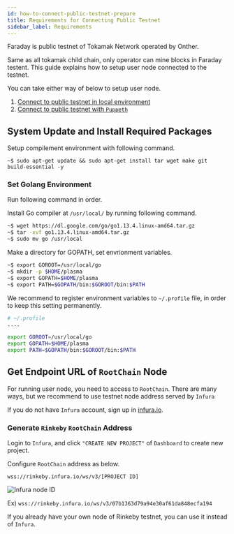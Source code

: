 ```yaml
---
id: how-to-connect-public-testnet-prepare
title: Requirements for Connecting Public Testnet
sidebar_label: Requirements
---
```


Faraday is public testnet of Tokamak Network operated by Onther.

Same as all tokamak child chain, only operator can mine blocks in Faraday testent. This guide explains how to setup user node connected to the testnet.

You can take either way of below to setup user node.
1. [Connect to public testnet in local environment](how-to-connect-public-testnet-manually)
2. [Connect to public testnet with `Puppeth`](how-to-connect-public-testnet-puppeth)

## System Update and Install Required Packages

Setup compilement environment with following command.

```shell
~$ sudo apt-get update && sudo apt-get install tar wget make git build-essential -y
```

### Set Golang Environment

Run following command in order.

Install Go compiler at `/usr/local/` by running following command.

```bash
~$ wget https://dl.google.com/go/go1.13.4.linux-amd64.tar.gz
~$ tar -xvf go1.13.4.linux-amd64.tar.gz
~$ sudo mv go /usr/local
```

Make a directory for GOPATH, set envrionment variables.

```bash
~$ export GOROOT=/usr/local/go
~$ mkdir -p $HOME/plasma
~$ export GOPATH=$HOME/plasma
~$ export PATH=$GOPATH/bin:$GOROOT/bin:$PATH
```

We recommend to register environment variables to `~/.profile` file, in order to keep this setting permanently.

```sh
# ~/.profile
....

export GOROOT=/usr/local/go
export GOPATH=$HOME/plasma
export PATH=$GOPATH/bin:$GOROOT/bin:$PATH
```

## Get Endpoint URL of `RootChain` Node

For running user node, you need to access to `RootChain`. There are many ways, but we recommend to use testnet node address served by `Infura`

If you do not have `Infura` account, sign up in [infura.io](https://infura.io/).

### Generate `Rinkeby` `RootChain` Address

Login to `Infura`, and click `"CREATE NEW PROJECT"` of `Dashboard` to create new project.

Configure `RootChain` address as below.

`wss://rinkeby.infura.io/ws/v3/[PROJECT ID]`

![Infura node ID](assets/guides_create-infura-node.png)

Ex) `wss://rinkeby.infura.io/ws/v3/07b1363d79a94e30af61da848ecfa194`

If you already have your own node of Rinkeby testnet, you can use it instead of `Infura`.